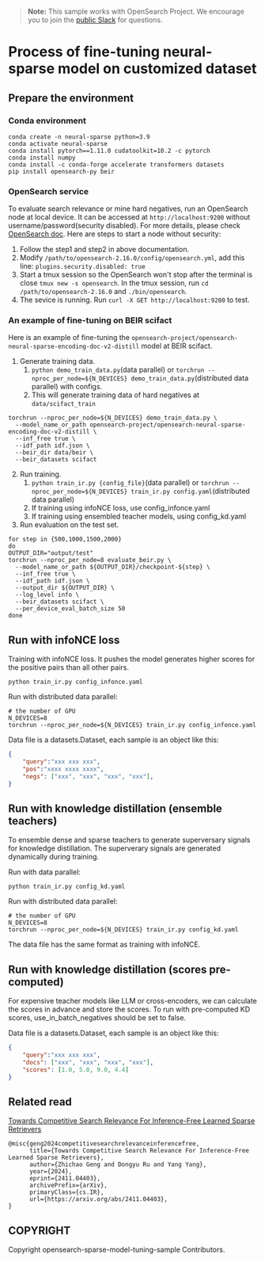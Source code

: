 > **Note:** This sample works with OpenSearch Project. We encourage you to join the [public Slack](https://opensearch.org/slack.html) for questions.

# Process of fine-tuning neural-sparse model on customized dataset

## Prepare the environment

### Conda environment
```
conda create -n neural-sparse python=3.9
conda activate neural-sparse
conda install pytorch==1.11.0 cudatoolkit=10.2 -c pytorch
conda install numpy
conda install -c conda-forge accelerate transformers datasets
pip install opensearch-py beir
```

### OpenSearch service
To evaluate search relevance or mine hard negatives, run an OpenSearch node at local device. It can be accessed at `http://localhost:9200` without username/password(security disabled). For more details, please check [OpenSearch doc](https://opensearch.org/docs/latest/install-and-configure/install-opensearch/tar/). Here are steps to start a node without security:
1. Follow the step1 and step2 in above documentation.
2. Modify `/path/to/opensearch-2.16.0/config/opensearch.yml`, add this line: `plugins.security.disabled: true`
3. Start a tmux session so the OpenSearch won't stop after the terminal is close `tmux new -s opensearch`. In the tmux session, run `cd /path/to/opensearch-2.16.0` and `./bin/opensearch`.
4. The sevice is running. Run `curl -X GET http://localhost:9200` to test.

### An example of fine-tuning on BEIR scifact
Here is an example of fine-tuning the `opensearch-project/opensearch-neural-sparse-encoding-doc-v2-distill` model at BEIR scifact.

1. Generate training data.
   1. `python demo_train_data.py`(data parallel) or `torchrun --nproc_per_node=${N_DEVICES} demo_train_data.py`(distributed data parallel) with configs.
   2. This will generate training data of hard negatives at `data/scifact_train`
```
torchrun --nproc_per_node=${N_DEVICES} demo_train_data.py \
  --model_name_or_path opensearch-project/opensearch-neural-sparse-encoding-doc-v2-distill \
  --inf_free true \
  --idf_path idf.json \
  --beir_dir data/beir \
  --beir_datasets scifact
```
2. Run training.
   1. `python train_ir.py {config_file}`(data parallel) or `torchrun --nproc_per_node=${N_DEVICES} train_ir.py config.yaml`(distributed data parallel)
   2. If training using infoNCE loss, use config_infonce.yaml
   3. If training using ensembled teacher models, using config_kd.yaml
3. Run evaluation on the test set.
```
for step in {500,1000,1500,2000}
do
OUTPUT_DIR="output/test"
torchrun --nproc_per_node=8 evaluate_beir.py \
  --model_name_or_path ${OUTPUT_DIR}/checkpoint-${step} \
  --inf_free true \
  --idf_path idf.json \
  --output_dir ${OUTPUT_DIR} \
  --log_level info \
  --beir_datasets scifact \
  --per_device_eval_batch_size 50
done
```

## Run with infoNCE loss
Training with infoNCE loss. It pushes the model generates higher scores for the positive pairs than all other pairs.

```
python train_ir.py config_infonce.yaml
```
Run with distributed data parallel:
```
# the number of GPU
N_DEVICES=8
torchrun --nproc_per_node=${N_DEVICES} train_ir.py config_infonce.yaml
```

Data file is a datasets.Dataset, each sample is an object like this:
```json
{
    "query":"xxx xxx xxx",
    "pos":"xxxx xxxx xxxx",
    "negs": ["xxx", "xxx", "xxx", "xxx"],
}
```

## Run with knowledge distillation (ensemble teachers)
To ensemble dense and sparse teachers to generate superversary signals for knowledge distillation. The superverary signals are generated dynamically during training.

Run with data parallel:
```
python train_ir.py config_kd.yaml
```
Run with distributed data parallel:
```
# the number of GPU
N_DEVICES=8
torchrun --nproc_per_node=${N_DEVICES} train_ir.py config_kd.yaml
```

The data file has the same format as training with infoNCE.

## Run with knowledge distillation (scores pre-computed)
For expensive teacher models like LLM or cross-encoders, we can calculate the scores in advance and store the scores. To run with pre-computed KD scores, use_in_batch_negatives should be set to false.

Data file is a datasets.Dataset, each sample is an object like this:
```json
{
    "query":"xxx xxx xxx",
    "docs": ["xxx", "xxx", "xxx", "xxx"],
    "scores": [1.0, 5.0, 9.0, 4.4]
}
```

## Related read
[Towards Competitive Search Relevance For Inference-Free Learned Sparse Retrievers](https://arxiv.org/abs/2411.04403)
```
@misc{geng2024competitivesearchrelevanceinferencefree,
      title={Towards Competitive Search Relevance For Inference-Free Learned Sparse Retrievers}, 
      author={Zhichao Geng and Dongyu Ru and Yang Yang},
      year={2024},
      eprint={2411.04403},
      archivePrefix={arXiv},
      primaryClass={cs.IR},
      url={https://arxiv.org/abs/2411.04403}, 
}
```

## COPYRIGHT
Copyright opensearch-sparse-model-tuning-sample Contributors.